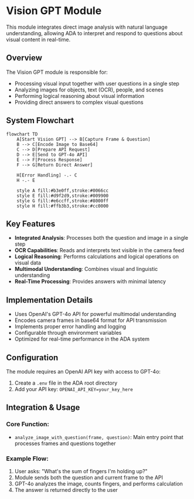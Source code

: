 # Vision GPT Module

This module integrates direct image analysis with natural language understanding, allowing ADA to interpret and respond to questions about visual content in real-time.

## Overview

The Vision GPT module is responsible for:
- Processing visual input together with user questions in a single step
- Analyzing images for objects, text (OCR), people, and scenes
- Performing logical reasoning about visual information
- Providing direct answers to complex visual questions

## System Flowchart

```mermaid
flowchart TD
    A[Start Vision GPT] --> B[Capture Frame & Question]
    B --> C[Encode Image to Base64]
    C --> D[Prepare API Request]
    D --> E[Send to GPT-4o API]
    E --> F[Process Response]
    F --> G[Return Direct Answer]
    
    H[Error Handling] -.- C
    H -.- E
    
    style A fill:#b3e0ff,stroke:#0066cc
    style E fill:#d9f2d9,stroke:#009900
    style G fill:#e6ccff,stroke:#8000ff
    style H fill:#ffb3b3,stroke:#cc0000
```

## Key Features

- **Integrated Analysis**: Processes both the question and image in a single step
- **OCR Capabilities**: Reads and interprets text visible in the camera feed
- **Logical Reasoning**: Performs calculations and logical operations on visual data
- **Multimodal Understanding**: Combines visual and linguistic understanding
- **Real-Time Processing**: Provides answers with minimal latency

## Implementation Details

- Uses OpenAI's GPT-4o API for powerful multimodal understanding
- Encodes camera frames in base64 format for API transmission
- Implements proper error handling and logging
- Configurable through environment variables
- Optimized for real-time performance in the ADA system

## Configuration

The module requires an OpenAI API key with access to GPT-4o:
1. Create a `.env` file in the ADA root directory
2. Add your API key: `OPENAI_API_KEY=your_key_here`

## Integration & Usage

### Core Function:
- `analyze_image_with_question(frame, question)`: Main entry point that processes frames and questions together

### Example Flow:
1. User asks: "What's the sum of fingers I'm holding up?"
2. Module sends both the question and current frame to the API
3. GPT-4o analyzes the image, counts fingers, and performs calculation
4. The answer is returned directly to the user
